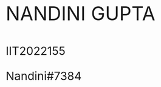 <!DOCTYPE html>
<html lang="en">
<head>
    <meta charset="UTF-8">
    <meta http-equiv="X-UA-Compatible" content="IE=edge">
    <meta name="viewport" content="width=device-width, initial-scale=1.0">
    <title>Document</title>
</head>
<body>
    <p style="font-size:50px">NANDINI GUPTA</p>
    <p style="font-size:30px">IIT2022155</p>
    <p style="font-size:30px">Nandini#7384</p>
</body>
</html>
